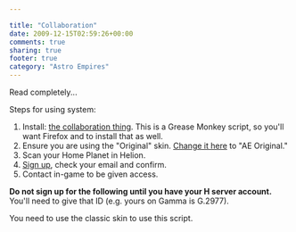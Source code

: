```yaml
---

title: "Collaboration"
date: 2009-12-15T02:59:26+00:00
comments: true
sharing: true
footer: true
category: "Astro Empires"
---
```


Read completely...

Steps for using system:

1. Install: [the collaboration thing](http://espacesociety.org/astrography/javascripts/astrography.user.js). This is a Grease Monkey script, so you'll want Firefox and to install that as well.
2. Ensure you are using the "Original" skin. [ Change it here](http://helion.astroempires.com/account.aspx?view=display) to "AE Original."
2. Scan your Home Planet in Helion.
3. [Sign up](http://espacesociety.org/astrography/sign_up), check your email and confirm.
4. Contact in-game to be given access.

**Do not sign up for the following until you have your H server account.** You'll need to give that ID (e.g. yours on Gamma is G.2977).

<div class='bs-callout bs-callout-info'>
You need to use the classic skin to use this script.
</div>
